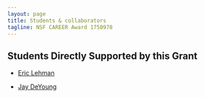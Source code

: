 ```yaml
---
layout: page
title: Students & collaborators
tagline: NSF CAREER Award 1750978
---
```


## Students Directly Supported by this Grant

- [Eric Lehman](https://pages.github.com)


- [Jay DeYoung](https://jekyllrb.com)


